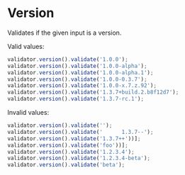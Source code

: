 # Version

Validates if the given input is a version.

Valid values:

```js
validator.version().validate('1.0.0');
validator.version().validate('1.0.0-alpha');
validator.version().validate('1.0.0-alpha.1');
validator.version().validate('1.0.0-0.3.7');
validator.version().validate('1.0.0-x.7.z.92');
validator.version().validate('1.3.7+build.2.b8f12d7');
validator.version().validate('1.3.7-rc.1');
```

Invalid values:

```js
validator.version().validate('');
validator.version().validate('      1.3.7--');
validator.version().validate('1.3.7++'))];
validator.version().validate('foo'))];
validator.version().validate('1.2.3.4');
validator.version().validate('1.2.3.4-beta');
validator.version().validate('beta');
```
